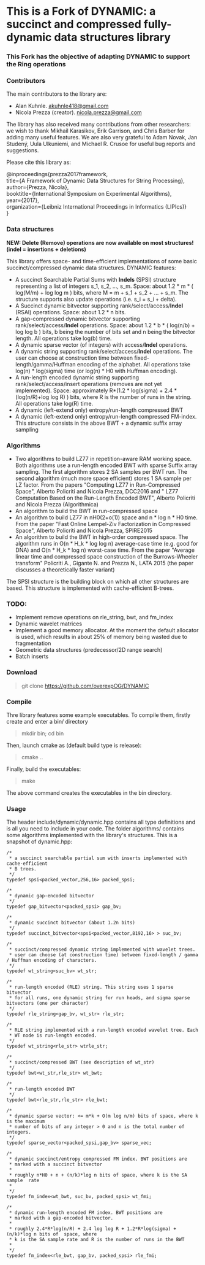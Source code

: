 This is a Fork of DYNAMIC: a succinct and compressed fully-dynamic data structures library
===============

### This Fork has the objective of adapting DYNAMIC to support the Ring operations

### Contributors

The main contributors to the library are: 

- Alan Kuhnle. akuhnle418@gmail.com
- Nicola Prezza (creator).  nicola.prezza@gmail.com

The library has also received many contributions from other researchers: we wish to thank Mikhail Karasikov, Erik Garrison, and Chris Barber for adding many useful features. We are also very grateful to Adam Novak, Jan Studený, Uula Ulkuniemi, and Michael R. Crusoe for useful bug reports and suggestions. 

Please cite this library as: 

@inproceedings{prezza2017framework,  
  title={A Framework of Dynamic Data Structures for String Processing},  
  author={Prezza, Nicola},  
  booktitle={International Symposium on Experimental Algorithms},  
  year={2017},  
  organization={Leibniz International Proceedings in Informatics (LIPIcs)}  
}

### Data structures

**NEW: Delete (Remove) operations are now available on most structures! (indel = insertions + deletions)**

This library offers space- and time-efficient implementations of some basic succinct/compressed dynamic data structures. DYNAMIC features:

- A succinct Searchable Partial Sums with **Indels** (SPSI) structure representing a list of integers s_1, s_2, ..., s_m. Space: about 1.2 * m * ( log(M/m) + log log m ) bits, where M = m + s_1 + s_2 + ... + s_m. The structure supports also update operations (i.e. s_i = s_i + delta).
- A Succinct dynamic bitvector supporting rank/select/access/**Indel** (RSAI) operations. Space: about 1.2 * n bits.
- A gap-compressed dynamic bitvector supporting rank/select/access/**Indel** operations. Space: about 1.2 * b * ( log(n/b) + log log b ) bits,  b being the number of bits set and n being the bitvector length. All operations take log(b) time.
- A dynamic sparse vector (of integers) with access/**Indel** operations.
- A dynamic string supporting rank/select/access/**Indel** operations. The user can choose at construction time between fixed-length/gamma/Huffman encoding of the alphabet. All operations take log(n) * log(sigma) time (or log(n) * H0 with Huffman encoding).
- A run-length encoded dynamic string supporting rank/select/access/insert operations (removes are not yet implemented). Space: approximately R*(1.2 * log(sigma) + 2.4 * (log(n/R)+log log R) ) bits, where R is the number of runs in the string. All operations take log(R) time.
- A dynamic (left-extend only) entropy/run-length compressed BWT
- A dynamic (left-extend only) entropy/run-length compressed FM-index. This structure consists in the above BWT + a dynamic suffix array sampling

### Algorithms

- Two algorithms to build LZ77 in repetition-aware RAM working space. Both algorithms use a run-length encoded BWT with sparse Suffix array sampling. The first algorithm stores 2 SA samples per BWT run. The second algorithm (much more space efficient) stores 1 SA sample per LZ factor. From the papers "Computing LZ77 in Run-Compressed Space", Alberto Policriti and Nicola Prezza, DCC2016 and "
LZ77 Computation Based on the Run-Length Encoded BWT", Alberto Policriti and Nicola Prezza (Algorithmica)
- An algorithm to build the BWT in run-compressed space
- An algorithm to build LZ77 in nH0(2+o(1)) space and n * log n * H0 time. From the paper "Fast Online Lempel-Ziv Factorization in Compressed Space", Alberto Policriti and Nicola Prezza, SPIRE2015
- An algorithm to build the BWT in high-order compressed space. The algorithm runs in O(n * H_k * log log n) average-case time (e.g. good for DNA) and O(n * H_k * log n) worst-case time. From the paper "Average linear time and compressed space construction of the Burrows-Wheeler transform"
Policriti A., Gigante N. and Prezza N., LATA 2015 (the paper discusses a theoretically faster variant)

The SPSI structure is the building block on which all other structures are based. This structure is implemented with cache-efficient B-trees.

### TODO: 

- Implement remove operations on rle_string, bwt, and fm_index
- Dynamic wavelet matrices
- Implement a good memory allocator. At the moment the default allocator is used, which results in about 25% of memory being wasted due to fragmentation
- Geometric data structures (predecessor/2D range search)
- Batch inserts

### Download

> git clone https://github.com/overexpOG/DYNAMIC

### Compile

Thre library features some example executables. To compile them, firstly create and enter a bin/ directory

> mkdir bin; cd bin

Then, launch cmake as (default build type is release):

> cmake ..

Finally, build the executables:

> make

The above command creates the executables in the bin directory. 

### Usage

The header include/dynamic/dynamic.hpp contains all type definitions and is all you need to include in your code. The folder algorithms/ contains some algorithms implemented with the library's structures. This is a snapshot of dynamic.hpp:

    /*
     * a succinct searchable partial sum with inserts implemented with cache-efficient
     * B trees.
     */
    typedef spsi<packed_vector,256,16> packed_spsi;

    /*
     * dynamic gap-encoded bitvector
     */
    typedef gap_bitvector<packed_spsi> gap_bv;

    /*
     * dynamic succinct bitvector (about 1.2n bits)
     */
    typedef succinct_bitvector<spsi<packed_vector,8192,16> > suc_bv;

    /*
     * succinct/compressed dynamic string implemented with wavelet trees.
     * user can choose (at construction time) between fixed-length / gamma / Huffman encoding of characters.
     */
    typedef wt_string<suc_bv> wt_str;

    /*
     * run-length encoded (RLE) string. This string uses 1 sparse bitvector
     * for all runs, one dynamic string for run heads, and sigma sparse bitvectors (one per character)
     */
    typedef rle_string<gap_bv, wt_str> rle_str;

    /*
     * RLE string implemented with a run-length encoded wavelet tree. Each
     * WT node is run-length encoded. 
     */
    typedef wt_string<rle_str> wtrle_str;

    /*
     * succinct/compressed BWT (see description of wt_str)
     */
    typedef bwt<wt_str,rle_str> wt_bwt;

    /*
     * run-length encoded BWT
     */
    typedef bwt<rle_str,rle_str> rle_bwt;

    /*
     * dynamic sparse vector: <= m*k + O(m log n/m) bits of space, where k is the maximum
     * number of bits of any integer > 0 and n is the total number of integers.
     */
    typedef sparse_vector<packed_spsi,gap_bv> sparse_vec;

    /*
     * dynamic succinct/entropy compressed FM index. BWT positions are
     * marked with a succinct bitvector
     *
     * roughly n*H0 + n + (n/k)*log n bits of space, where k is the SA sample  rate
     *
     */
    typedef fm_index<wt_bwt, suc_bv, packed_spsi> wt_fmi;

    /*
     * dynamic run-length encoded FM index. BWT positions are
     * marked with a gap-encoded bitvector.
     *
     * roughly 2.4*R*log(n/R) + 2.4 log log R + 1.2*R*log(sigma) + (n/k)*log n bits of  space, where
     * k is the SA sample rate and R is the number of runs in the BWT
     *
     */
    typedef fm_index<rle_bwt, gap_bv, packed_spsi> rle_fmi;
